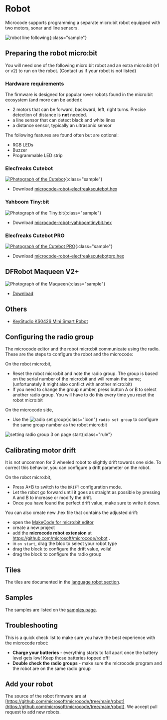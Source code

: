# Robot

Microcode supports programming a separate micro:bit robot equipped with two motors,
sonar and line sensors.

![robot line following](./images/generated/sample_robot_line_follow.png.png){:class="sample"}

## Preparing the robot micro:bit

You will need one of the following micro:bit robot and an extra micro:bit (v1 or v2) to run on the robot. (Contact us if your robot is not listed)

### Hardware requirements

The firmware is designed for popular rover robots found in the micro:bit ecosystem
(and more can be added):

-   2 motors that can be forward, backward, left, right turns. Precise detection of distance is **not** needed.
-   a line sensor that can detect black and white lines
-   a distance sensor, typically an ultrasonic sensor

The following features are found often but are optional:

-   RGB LEDs
-   Buzzer
-   Programmable LED strip

### Elecfreaks Cutebot

[![Photograph of the Cutebot](./images/cutebot.jpeg)](https://www.elecfreaks.com/micro-bit-smart-cutebot.html){:class="sample"}

-   Download [microcode-robot-elecfreakscutebot.hex](https://microsoft.github.io/microcode/assets/microcode-robot-elecfreakscutebot.hex)

### Yahboom Tiny:bit

![Photograph of the Tiny:bit](./images/tinybit.jpeg){:class="sample"}

-   Download [microcode-robot-yahboomtinybit.hex](https://microsoft.github.io/microcode/assets/microcode-robot-yahboomtinybit.hex)

### Elecfreaks Cutebot PRO

[![Photograph of the Cutebot PRO](./images/cutebotpro.jpeg)](https://shop.elecfreaks.com/products/elecfreaks-smart-cutebot-pro-v2-programming-robot-car-for-micro-bit){:class="sample"}

-   Download [microcode-robot-elecfreakscutebotpro.hex](https://microsoft.github.io/microcode/assets/microcode-robot-elecfreakscutebotpro.hex)

## DFRobot Maqueen V2+

![Photograph of the Maqueen](./images/maqueen.jpeg){:class="sample"}

-   [Download](https://microsoft.github.io/microcode/assets/microcode-robot-dfrobotmaqueen.hex)

## Others

-   [KeyStudio KS0426 Mini Smart Robot](https://microsoft.github.io/microcode/assets/microcode-robot-keystudiominismartrobot.hex)

## Configuring the radio group

The microcode editor and the robot micro:bit communicate using the radio. These are the steps to configure the robot and the microcode:

On the robot micro:bit,

-   Reset the robot micro:bit and note the radio group. The group is based on the serial number of the micro:bit and will remain the same; (unfortunately it might also conflict with another micro:bit)
-   If you need to change the group number, press button A or B to select another radio group. You will have to do this every time you reset the robot micro:bit

On the microcode side,

-   Use the ![radio set group](./images/generated/icon_A6A.png){:class="icon"} `radio set group` to configure the same group number as the robot micro:bit

![setting radio group 3 on page start](./images/generated/sample_robot_shake_page_1_rule_1.png){:class="rule"}

## Calibrating motor drift

It is not uncommon for 2 wheeled robot to slightly drift towards one side. To correct this behavior, you can configure a drift parameter on the robot.

On the robot micro:bit,

-   Press A+B to switch to the `DRIFT` configuration mode.
-   Let the robot go forward until it goes as straight as possible by pressing A and B to increase or modify the drift.
-   Once you have found the perfect drift value, make sure to write it down.

You can also create new .hex file that contains the adjusted drift:

-   open the [MakeCode for micro:bit editor](https://makecode.microbit.org/)
-   create a new project
-   add the **microcode robot extension** at https://github.com/microsoft/microcode/robot .
-   in `on start`, drag the bloc to select your robot type
-   drag the block to configure the drift value, voila!
-   drag the block to configure the radio group

## Tiles

The tiles are documented
in the [language robot section](./language#robot).

## Samples

The samples are listed on the [samples page](./samples.md#robot).

## Troubleshooting

This is a quick check list to make sure you have the best experience with the microcode robot:

-   **Charge your batteries** - everything starts to fall apart once the battery level gets low! Keep those batteries topped off!
-   **Double check the radio groups** - make sure the microcode program and the robot are on the same radio group

## Add your robot

The source of the robot firmware are at [https://github.com/microsoft/microcode/tree/main/robot](https://github.com/microsoft/microcode/tree/main/robot). We accept pull request to add new robots.
